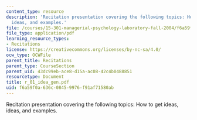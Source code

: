 ```yaml
---
content_type: resource
description: 'Recitation presentation covering the following topics: How to get ideas,
  ideas, and examples.'
file: /courses/15-301-managerial-psychology-laboratory-fall-2004/f6a59f0a636c08459976f91af71580ab_r_01_idea_gen.pdf
file_type: application/pdf
learning_resource_types:
- Recitations
license: https://creativecommons.org/licenses/by-nc-sa/4.0/
ocw_type: OCWFile
parent_title: Recitations
parent_type: CourseSection
parent_uid: 43dc99eb-ace8-d15a-ac08-42c4b0488851
resourcetype: Document
title: r_01_idea_gen.pdf
uid: f6a59f0a-636c-0845-9976-f91af71580ab
---
```

Recitation presentation covering the following topics: How to get ideas, ideas, and examples.